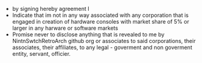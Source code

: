 
 - by signing hereby agreement I
 - Indicate that im not in any way associated with any corporation that is engaged in creation of hardware consoles with market share of 5% or larger in any harware or software markets
 - Promise never to disclose anything that is revealed to me by NintnSwtchRetroArch github org or associates to said corporations, their associates, their affiliates, to any legal - goverment and non goverment entity, servant, officier.
